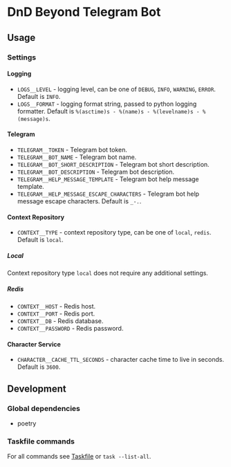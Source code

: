 # DnD Beyond Telegram Bot

## Usage

### Settings

#### Logging

- `LOGS__LEVEL` - logging level, can be one of `DEBUG`, `INFO`, `WARNING`, `ERROR`. Default is `INFO`.
- `LOGS__FORMAT` - logging format string, passed to python logging formatter. Default is `%(asctime)s - %(name)s - %(levelname)s - %(message)s`.

#### Telegram

- `TELEGRAM__TOKEN` - Telegram bot token.
- `TELEGRAM__BOT_NAME` - Telegram bot name.
- `TELEGRAM__BOT_SHORT_DESCRIPTION` - Telegram bot short description.
- `TELEGRAM__BOT_DESCRIPTION` - Telegram bot description.
- `TELEGRAM__HELP_MESSAGE_TEMPLATE` - Telegram bot help message template.
- `TELEGRAM__HELP_MESSAGE_ESCAPE_CHARACTERS` - Telegram bot help message escape characters. Default is `_-.`.

#### Context Repository

- `CONTEXT__TYPE` - context repository type, can be one of `local`, `redis`. Default is `local`.

##### Local

Context repository type `local` does not require any additional settings.

##### Redis

- `CONTEXT__HOST` - Redis host.
- `CONTEXT__PORT` - Redis port.
- `CONTEXT__DB` - Redis database.
- `CONTEXT__PASSWORD` - Redis password.

#### Character Service

- `CHARACTER__CACHE_TTL_SECONDS` - character cache time to live in seconds. Default is `3600`.

## Development

### Global dependencies

- poetry

### Taskfile commands

For all commands see [Taskfile](Taskfile.yaml) or `task --list-all`.

